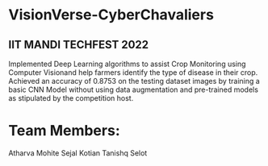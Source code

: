 # VisionVerse-CyberChavaliers
## IIT MANDI TECHFEST 2022

Implemented Deep Learning algorithms to assist Crop Monitoring using Computer Visionand help farmers identify
the type of disease in their crop.
Achieved an accuracy of 0.8753 on the testing dataset images by training a basic CNN Model without using data augmentation
and pre-trained models as stipulated by the competition host.

# Team Members:
Atharva Mohite
Sejal Kotian
Tanishq Selot
